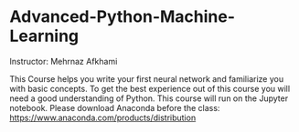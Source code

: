 # Advanced-Python-Machine-Learning

Instructor: Mehrnaz Afkhami

This Course helps you write your first neural network and familiarize you with basic concepts.
To get the best experience out of this course you will need a good understanding of Python.
This course will run on the Jupyter notebook. Please download Anaconda before the class:
https://www.anaconda.com/products/distribution
